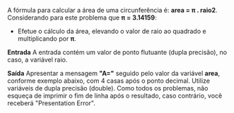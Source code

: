 A fórmula para calcular a área de uma circunferência é: **area = π . raio2**. Considerando para este problema que **π = 3.14159**:

- Efetue o cálculo da área, elevando o valor de raio ao quadrado e multiplicando por **π**.

**Entrada**
A entrada contém um valor de ponto flutuante (dupla precisão), no caso, a variável raio.

**Saída**
Apresentar a mensagem **"A="** seguido pelo valor da variável **area**, conforme exemplo abaixo, com 4 casas após o ponto decimal. Utilize variáveis de dupla precisão (double). Como todos os problemas, não esqueça de imprimir o fim de linha após o resultado, caso contrário, você receberá "Presentation Error".